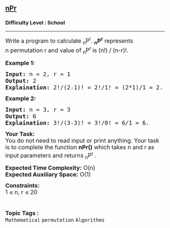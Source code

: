 <h2><a href="https://www.geeksforgeeks.org/problems/npr4253/1?page=2&difficulty=School,Basic&status=unsolved&sortBy=latest">nPr</a></h2><h3>Difficulty Level : School</h3><hr><div class="problems_problem_content__Xm_eO"><p><span style="font-size:18px">Write a program to calculate <sub>n</sub>P<sup>r</sup>.&nbsp;<strong><sub>n</sub>P<sup>r</sup></strong> represents n&nbsp;permutation&nbsp;r and value of <sub>n</sub>P<sup>r </sup>is (n!) / (n-r)!.</span></p>

<p><strong><span style="font-size:18px">Example 1:</span></strong></p>

<pre><span style="font-size:18px"><strong>Input:</strong> n = 2, r = 1
<strong>Output:</strong> 2
<strong>Explaination:</strong> 2!/(2-1)! = 2!/1! = (2*1)/1 = 2.</span></pre>

<p><strong><span style="font-size:18px">Example 2:</span></strong></p>

<pre><span style="font-size:18px"><strong>Input:</strong> n = 3, r = 3
<strong>Output:</strong> 6
<strong>Explaination:</strong> 3!/(3-3)! = 3!/0! = 6/1 = 6.</span></pre>

<p><span style="font-size:18px"><strong>Your Task:</strong><br>
You do not need to read input or print anything. Your task is to complete the function <strong>nPr()</strong> which takes n and r as input parameters and returns <sub>n</sub>P<sup>r</sup>&nbsp;.</span></p>

<p><span style="font-size:18px"><strong>Expected Time Complexity:</strong> O(n)<br>
<strong>Expected Auxiliary Space:</strong> O(1)</span></p>

<p><span style="font-size:18px"><strong>Constraints:</strong><br>
1 ≤ n, r ≤ 20</span></p>
</div><br><p><span style=font-size:18px><strong>Topic Tags : </strong><br><code>Mathematical</code>&nbsp;<code>permutation</code>&nbsp;<code>Algorithms</code>&nbsp;
